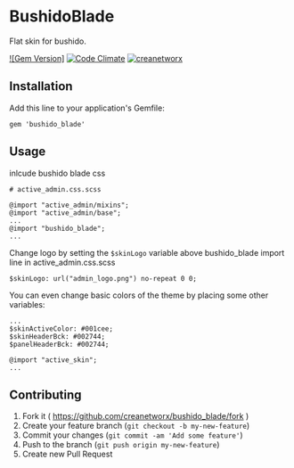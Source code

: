 # BushidoBlade

Flat skin for bushido.

[![Gem Version]]() [![Code Climate]()]() []() [![creanetworx](http://creanetworx.com/)](http://creanetworx.com)


## Installation

Add this line to your application's Gemfile:

    gem 'bushido_blade'

## Usage

inlcude bushido blade css

    # active_admin.css.scss

    @import "active_admin/mixins";
    @import "active_admin/base";
    ...
    @import "bushido_blade";
    ...

Change logo by setting the `$skinLogo` variable above bushido_blade import line in active_admin.css.scss

    $skinLogo: url("admin_logo.png") no-repeat 0 0;

You can even change basic colors of the theme by placing some other variables:
  
    ...
    $skinActiveColor: #001cee;
    $skinHeaderBck: #002744;
    $panelHeaderBck: #002744;

    @import "active_skin";
    ...


## Contributing

1. Fork it ( https://github.com/creanetworx/bushido_blade/fork )
2. Create your feature branch (`git checkout -b my-new-feature`)
3. Commit your changes (`git commit -am 'Add some feature'`)
4. Push to the branch (`git push origin my-new-feature`)
5. Create new Pull Request
